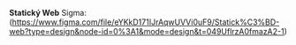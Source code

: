 **Statický Web**
Sigma: (https://www.figma.com/file/eYKkD171IJrAqwUVVi0uF9/Statick%C3%BD-web?type=design&node-id=0%3A1&mode=design&t=049UflrzA0fmazA2-1)

